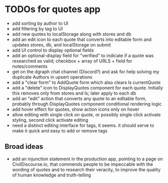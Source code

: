 # TODOs for quotes app

* add sorting by author to UI
* add filtering by tag to UI
* add new quotes to localStorage along with stores and db
* add an edit icon to each quote that converts into editable form and updates stores, db, and localStorage on submit
* add UI control to display optional fields
* add an optional-display field for "verified" to indicate if a quote was researched as valid; checkbox + array of URLS + field for notes/comments
* get on the dgraph chat channel (Discord?) and ask for help solving my duplicate Authors in upsert operations
* add a "clear form" to AddQuote form which also clears ls currentQuote
* add a "delete" icon to DisplayQuotes component for each quote. Initially this removes only from stores and ls; later apply to each db
* add an "edit" action that converts any quote to an editable form, probably through DisplayQuotes component conditional rendering logic
* add hover effect for quotes, show action icons only on hover
* allow editing with single click on quote, or possibly single click activate styling, second click activate editing
* need a distinct editing interface for tags, it seems. it should serve to make it quick and easy to add or remove tags

## Broad ideas

* add an injunction statement in the production app, pointing to a page on CivilDiscourse.io, that commends people to be impeccable with the wording of quotes and to research their veracity, to improve the quality of human knowledge and truth-telling